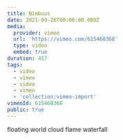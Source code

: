 ```yaml
---
title: Nimbuus
date: 2021-09-26T00:00:00.000Z
media:
  provider: vimeo
  url: 'https://vimeo.com/615460368'
  type: video
  embed: true
duration: 417
tags:
  - video
  - vimeo
  - video
  - vimeo
  - 'collection:vimeo-import'
vimeoId: 615460368
public: true
---
```

floating world cloud flame waterfall

<!-- Vimeo video: Nimbuus -->
<!-- Duration: 6:57 -->
<!-- Created: 2021-09-26 -->

<ClientOnly>
  <WorkbookViewer />
</ClientOnly>

<script setup>
import WorkbookViewer from "../../.vitepress/theme/components/workbook/WorkbookViewer.vue";
</script>
